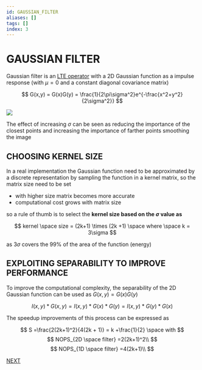 ```yaml
---
id: GAUSSIAN_FILTER
aliases: []
tags: []
index: 3
---
```


# GAUSSIAN FILTER

Gaussian filter is an [LTE operator](LTE_OPERATORS.md) with a 2D Gaussian function as a impulse response (with $\mu = 0$ and a constant diagonal covariance matrix)

$$
G(x,y) = G(x)G(y) = \frac{1}{2\pi\sigma^2}e^{-\frac{x^2+y^2}{2\sigma^2}}
$$

![](Pasted_image_20240229123834.png)

The effect of increasing $\sigma$ can be seen as reducing the importance of the closest points and increasing the importance of farther points smoothing the image

## CHOOSING KERNEL SIZE

In a real implementation the Gaussian function need to be approximated by a discrete representation by sampling the function in a kernel matrix, so the matrix size need to be set

- with higher size matrix becomes more accurate
- computational cost grows with matrix size

so a rule of thumb is to select the **kernel size based on the $\sigma$ value as**

$$
kernel \space size = (2k+1) \times (2k +1) \space where \space k = 3\sigma
$$

as $3\sigma$ covers the 99% of the area of the function (energy)

## EXPLOITING SEPARABILITY TO IMPROVE PERFORMANCE

To improve the computational complexity, the separability of the 2D Gaussian function can be used as $G(x,y) = G(x)G(y)$

$$
I(x,y)\ast G(x,y) = I(x,y)\ast G(x)\ast G(y) =I(x,y)\ast G(y)\ast G(x)
$$

The speedup improvements of this process can be expressed as

$$
S =\frac{2(2k+1)^2}{4(2k + 1)} = k +\frac{1}{2} \space with
$$
$$
NOPS_{2D \space filter} =2(2k+1)^2\\
$$
$$
NOPS_{1D \space filter} =4(2k+1)\\
$$


 [NEXT](MEDIAN_FILTER.md)
